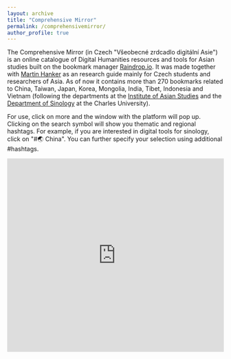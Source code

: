 ```yaml
---
layout: archive
title: "Comprehensive Mirror"
permalink: /comprehensivemirror/
author_profile: true
---
```


The Comprehensive Mirror (in Czech "Všeobecné zrdcadlo digitální Asie") is an online catalogue of Digital Humanities resources and tools for Asian studies built on the bookmark manager [Raindrop.io](https://raindrop.io). It was made together with [Martin Hanker](https://martin-hanker.netlify.app) as an research guide mainly for Czech students and researchers of Asia. As of now it contains more than 270 bookmarks related to China, Taiwan, Japan, Korea, Mongolia, India, Tibet, Indonesia and Vietnam (following the departments at the [Institute of Asian Studies](https://uas.ff.cuni.cz/en/departments/) and the [Department of Sinology](https://ksi.ff.cuni.cz/en/homepage/) at the Charles University).

For use, click on more and the window with the platform will pop up. Clicking on the search symbol will show you thematic and regional hashtags. For example, if you are interested in digital
tools for sinology, click on "#🌏 China". You can further specify your selection using additional #hashtags.

<iframe style="border: 0; width: 100%; height: 450px;" allowfullscreen frameborder="0" src="https://raindrop.io/sifonkubik/vseobecne-zrcadlo-digitalni-asie-20921836/embed"></iframe>


